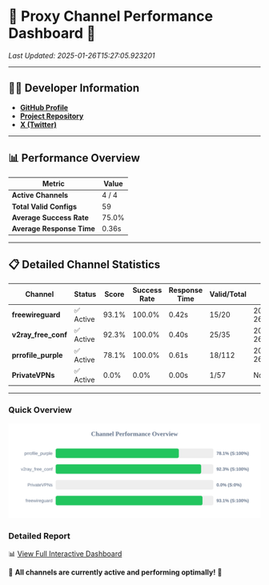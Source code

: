 # 🌟 Proxy Channel Performance Dashboard 🌟

_Last Updated: 2025-01-26T15:27:05.923201_

---

## 👩‍💻 Developer Information

- **[GitHub Profile](https://github.com/4n0nymou3)**  
- **[Project Repository](https://github.com/4n0nymou3/multi-proxy-config-fetcher)**  
- **[X (Twitter)](https://x.com/4n0nymou3)**  

---

## 📊 Performance Overview

| Metric                | Value       |
|-----------------------|-------------|
| **Active Channels**   | 4 / 4       |
| **Total Valid Configs** | 59          |
| **Average Success Rate** | 75.0%      |
| **Average Response Time** | 0.36s       |

---

## 📋 Detailed Channel Statistics

| Channel          | Status     | Score  | Success Rate | Response Time | Valid/Total | Last Success               |
|------------------|------------|--------|--------------|---------------|-------------|----------------------------|
| **freewireguard**  | ✅ Active  | 93.1%  | 100.0% | 0.42s         | 15/20       | 2025-01-26T15:27:05.921418 |
| **v2ray_free_conf**  | ✅ Active  | 92.3%  | 100.0% | 0.40s         | 25/35       | 2025-01-26T15:26:54.132866 |
| **prrofile_purple**  | ✅ Active  | 78.1%  | 100.0% | 0.61s         | 18/112       | 2025-01-26T15:26:53.645961 |
| **PrivateVPNs**  | ✅ Active  | 0.0%  | 0.0% | 0.00s         | 1/57       | None |

---

### Quick Overview
<div align="center">
  <a href="https://raw.githubusercontent.com/nullluser/NullRepo/refs/heads/main/assets/channel_stats_chart.svg">
    <img src="https://raw.githubusercontent.com/nullluser/NullRepo/refs/heads/main/assets/channel_stats_chart.svg" alt="Source Performance Statistics" width="800">
  </a>
</div>

### Detailed Report
📊 [View Full Interactive Dashboard](https://htmlpreview.github.io/?https://github.com/nullluser/NullRepo/blob/main/assets/performance_report.html)

🎉 **All channels are currently active and performing optimally!** 🎉
